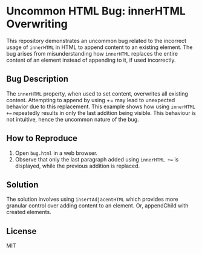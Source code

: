 # Uncommon HTML Bug: innerHTML Overwriting

This repository demonstrates an uncommon bug related to the incorrect usage of `innerHTML` in HTML to append content to an existing element.  The bug arises from misunderstanding how `innerHTML` replaces the entire content of an element instead of appending to it, if used incorrectly.

## Bug Description
The `innerHTML` property, when used to set content, overwrites all existing content. Attempting to append by using += may lead to unexpected behavior due to this replacement.  This example shows how using `innerHTML +=` repeatedly results in only the last addition being visible.  This behaviour is not intuitive, hence the uncommon nature of the bug.

## How to Reproduce
1. Open `bug.html` in a web browser.
2. Observe that only the last paragraph added using `innerHTML +=` is displayed, while the previous addition is replaced.

## Solution
The solution involves using `insertAdjacentHTML` which provides more granular control over adding content to an element.  Or, appendChild with created elements.

## License
MIT